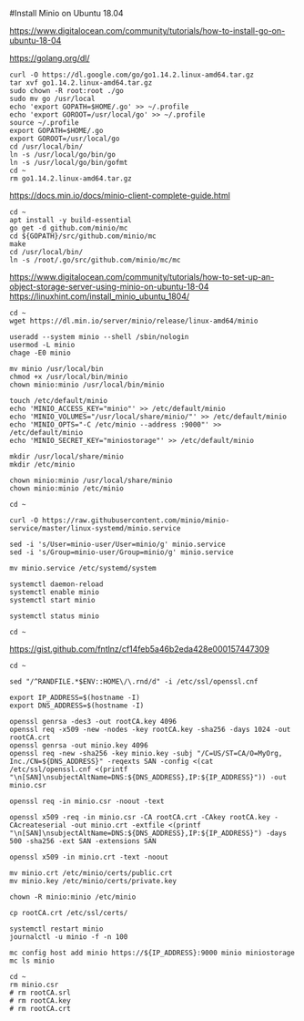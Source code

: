 #Install Minio on Ubuntu 18.04

https://www.digitalocean.com/community/tutorials/how-to-install-go-on-ubuntu-18-04

https://golang.org/dl/

    curl -O https://dl.google.com/go/go1.14.2.linux-amd64.tar.gz
    tar xvf go1.14.2.linux-amd64.tar.gz
    sudo chown -R root:root ./go
    sudo mv go /usr/local
    echo 'export GOPATH=$HOME/.go' >> ~/.profile
    echo 'export GOROOT=/usr/local/go' >> ~/.profile
    source ~/.profile
    export GOPATH=$HOME/.go
    export GOROOT=/usr/local/go
    cd /usr/local/bin/
    ln -s /usr/local/go/bin/go
    ln -s /usr/local/go/bin/gofmt
    cd ~
    rm go1.14.2.linux-amd64.tar.gz


https://docs.min.io/docs/minio-client-complete-guide.html

    cd ~
    apt install -y build-essential
    go get -d github.com/minio/mc
    cd ${GOPATH}/src/github.com/minio/mc
    make
    cd /usr/local/bin/
    ln -s /root/.go/src/github.com/minio/mc/mc

https://www.digitalocean.com/community/tutorials/how-to-set-up-an-object-storage-server-using-minio-on-ubuntu-18-04
https://linuxhint.com/install_minio_ubuntu_1804/

    cd ~
    wget https://dl.min.io/server/minio/release/linux-amd64/minio

    useradd --system minio --shell /sbin/nologin
    usermod -L minio
    chage -E0 minio

    mv minio /usr/local/bin
    chmod +x /usr/local/bin/minio
    chown minio:minio /usr/local/bin/minio

    touch /etc/default/minio
    echo 'MINIO_ACCESS_KEY="minio"' >> /etc/default/minio
    echo 'MINIO_VOLUMES="/usr/local/share/minio/"' >> /etc/default/minio
    echo 'MINIO_OPTS="-C /etc/minio --address :9000"' >> /etc/default/minio
    echo 'MINIO_SECRET_KEY="miniostorage"' >> /etc/default/minio

    mkdir /usr/local/share/minio
    mkdir /etc/minio

    chown minio:minio /usr/local/share/minio
    chown minio:minio /etc/minio

    cd ~

    curl -O https://raw.githubusercontent.com/minio/minio-service/master/linux-systemd/minio.service

    sed -i 's/User=minio-user/User=minio/g' minio.service
    sed -i 's/Group=minio-user/Group=minio/g' minio.service

    mv minio.service /etc/systemd/system

    systemctl daemon-reload
    systemctl enable minio
    systemctl start minio

    systemctl status minio

    cd ~

https://gist.github.com/fntlnz/cf14feb5a46b2eda428e000157447309

    cd ~

    sed "/^RANDFILE.*$ENV::HOME\/\.rnd/d" -i /etc/ssl/openssl.cnf

    export IP_ADDRESS=$(hostname -I)
    export DNS_ADDRESS=$(hostname -I)
    
    openssl genrsa -des3 -out rootCA.key 4096
    openssl req -x509 -new -nodes -key rootCA.key -sha256 -days 1024 -out rootCA.crt
    openssl genrsa -out minio.key 4096
    openssl req -new -sha256 -key minio.key -subj "/C=US/ST=CA/O=MyOrg, Inc./CN=${DNS_ADDRESS}" -reqexts SAN -config <(cat /etc/ssl/openssl.cnf <(printf "\n[SAN]\nsubjectAltName=DNS:${DNS_ADDRESS},IP:${IP_ADDRESS}")) -out minio.csr

    openssl req -in minio.csr -noout -text

    openssl x509 -req -in minio.csr -CA rootCA.crt -CAkey rootCA.key -CAcreateserial -out minio.crt -extfile <(printf "\n[SAN]\nsubjectAltName=DNS:${DNS_ADDRESS},IP:${IP_ADDRESS}") -days 500 -sha256 -ext SAN -extensions SAN

    openssl x509 -in minio.crt -text -noout

    mv minio.crt /etc/minio/certs/public.crt
    mv minio.key /etc/minio/certs/private.key

    chown -R minio:minio /etc/minio

    cp rootCA.crt /etc/ssl/certs/

    systemctl restart minio
    journalctl -u minio -f -n 100

    mc config host add minio https://${IP_ADDRESS}:9000 minio miniostorage
    mc ls minio

    cd ~
    rm minio.csr
    # rm rootCA.srl
    # rm rootCA.key
    # rm rootCA.crt
